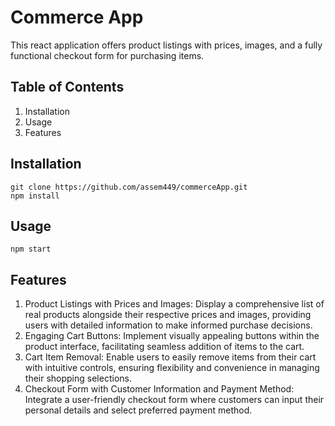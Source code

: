 # Commerce App

This react application offers product listings with prices, images, and a fully functional checkout form for purchasing items.

## Table of Contents
1. Installation
2. Usage
3. Features

## Installation

```
git clone https://github.com/assem449/commerceApp.git
npm install
```

## Usage

```
npm start
```

## Features

1. Product Listings with Prices and Images: Display a comprehensive list of real products alongside their respective prices and images, providing users with detailed information to make informed purchase decisions.
2. Engaging Cart Buttons: Implement visually appealing buttons within the product interface, facilitating seamless addition of items to the cart.
3. Cart Item Removal: Enable users to easily remove items from their cart with intuitive controls, ensuring flexibility and convenience in managing their shopping selections.
4. Checkout Form with Customer Information and Payment Method: Integrate a user-friendly checkout form where customers can input their personal details and select preferred payment method.
